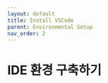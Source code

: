 ```yaml
---
layout: default
title: Install VSCode
parent: Environmental Setup
nav_order: 2
---
```


# IDE 환경 구축하기

